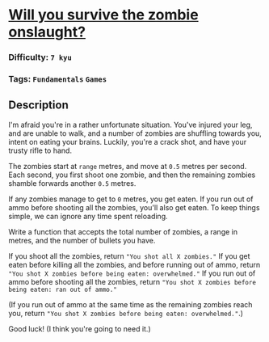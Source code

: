# [Will you survive the zombie onslaught?](https://www.codewars.com/kata/5deeb1cc0d5bc9000f70aa74)

### Difficulty: `7 kyu`

### Tags: `Fundamentals` `Games`

## Description

I'm afraid you're in a rather unfortunate situation. You've injured your leg, and are unable to walk, and a number of zombies are shuffling towards you, intent on eating your brains. Luckily, you're a crack shot, and have your trusty rifle to hand.

The zombies start at `range` metres, and move at `0.5` metres per second. Each second, you first shoot one zombie, and then the remaining zombies shamble forwards another `0.5` metres.

If any zombies manage to get to `0` metres, you get eaten. If you run out of ammo before shooting all the zombies, you'll also get eaten. To keep things simple, we can ignore any time spent reloading.

Write a function that accepts the total number of zombies, a range in metres, and the number of bullets you have.

If you shoot all the zombies, return `"You shot all X zombies."` If you get eaten before killing all the zombies, and before running out of ammo, return `"You shot X zombies before being eaten: overwhelmed."` If you run out of ammo before shooting all the zombies, return `"You shot X zombies before being eaten: ran out of ammo."`

(If you run out of ammo at the same time as the remaining zombies reach you, return `"You shot X zombies before being eaten: overwhelmed."`.)

Good luck! (I think you're going to need it.)